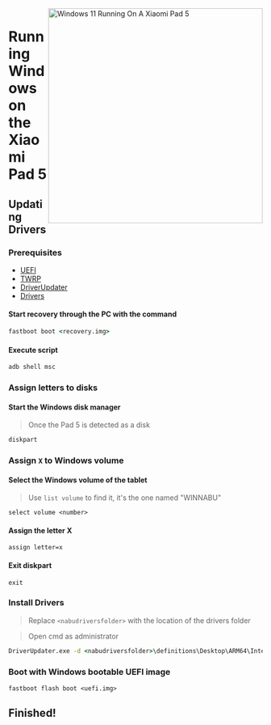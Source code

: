 <img align="right" src="https://raw.githubusercontent.com/erdilS/Port-Windows-11-Xiaomi-Pad-5/main/nabu.png" width="425" alt="Windows 11 Running On A Xiaomi Pad 5">


# Running Windows on the Xiaomi Pad 5

## Updating Drivers

### Prerequisites

- [UEFI](../../../../releases/tag/1.0)
- [TWRP](../../../../releases/tag/1.0)
- [DriverUpdater](https://github.com/WOA-Project/DriverUpdater/releases/latest)
- [Drivers](https://github.com/map220v/MiPad5-Drivers)

#### Start recovery through the PC with the command

```cmd
fastboot boot <recovery.img>
```


#### Execute script

```cmd
adb shell msc
```

### Assign letters to disks

#### Start the Windows disk manager

> Once the Pad 5 is detected as a disk

```cmd
diskpart
```


### Assign `X` to Windows volume

#### Select the Windows volume of the tablet
> Use `list volume` to find it, it's the one named "WINNABU"

```diskpart
select volume <number>
```

#### Assign the letter X
```diskpart
assign letter=x
```

#### Exit diskpart
```diskpart
exit
```


### Install Drivers

> Replace `<nabudriversfolder>` with the location of the drivers folder

> Open cmd as administrator


```cmd
DriverUpdater.exe -d <nabudriversfolder>\definitions\Desktop\ARM64\Internal\nabu.txt -r <nabudriversfolder> -p X:
```


### Boot with Windows bootable UEFI image

```
fastboot flash boot <uefi.img>
```

## Finished!
